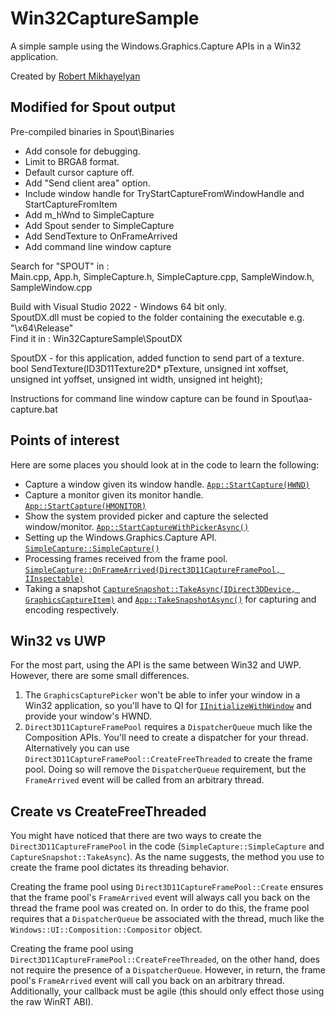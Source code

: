 # Win32CaptureSample
A simple sample using the Windows.Graphics.Capture APIs in a Win32 application.

Created by [Robert Mikhayelyan](https://github.com/robmikh/Win32CaptureSample)

## Modified for Spout output

Pre-compiled binaries in Spout\Binaries

- Add console for debugging.
- Limit to BRGA8 format.
- Default cursor capture off.
- Add "Send client area" option.
- Include window handle for TryStartCaptureFromWindowHandle and StartCaptureFromItem
- Add m_hWnd to SimpleCapture
- Add Spout sender to SimpleCapture
- Add SendTexture to OnFrameArrived
- Add command line window capture

Search for "SPOUT" in :\
Main.cpp, App.h, SimpleCapture.h, SimpleCapture.cpp, SampleWindow.h, SampleWindow.cpp

Build with Visual Studio 2022 - Windows 64 bit only.\
SpoutDX.dll must be copied to the folder containing the executable e.g. "\x64\Release"\
Find it in : Win32CaptureSample\SpoutDX

SpoutDX - for this application, added function to send part of a texture.\
bool SendTexture(ID3D11Texture2D* pTexture, unsigned int xoffset, unsigned int yoffset, unsigned int width, unsigned int height);

Instructions for command line window capture can be found in Spout\aa-capture.bat


## Points of interest
Here are some places you should look at in the code to learn the following:

* Capture a window given its window handle. [`App::StartCapture(HWND)`](https://github.com/robmikh/Win32CaptureSample/blob/master/Win32CaptureSample/App.cpp)
* Capture a monitor given its monitor handle. [`App::StartCapture(HMONITOR)`](https://github.com/robmikh/Win32CaptureSample/blob/master/Win32CaptureSample/App.cpp)
* Show the system provided picker and capture the selected window/monitor. [`App::StartCaptureWithPickerAsync()`](https://github.com/robmikh/Win32CaptureSample/blob/master/Win32CaptureSample/App.cpp)
* Setting up the Windows.Graphics.Capture API. [`SimpleCapture::SimpleCapture()`](https://github.com/robmikh/Win32CaptureSample/blob/master/Win32CaptureSample/SimpleCapture.cpp)
* Processing frames received from the frame pool. [`SimpleCapture::OnFrameArrived(Direct3D11CaptureFramePool, IInspectable)`](https://github.com/robmikh/Win32CaptureSample/blob/master/Win32CaptureSample/SimpleCapture.cpp)
* Taking a snapshot [`CaptureSnapshot::TakeAsync(IDirect3DDevice, GraphicsCaptureItem)`](https://github.com/robmikh/Win32CaptureSample/blob/master/Win32CaptureSample/CaptureSnapshot.cpp) and [`App::TakeSnapshotAsync()`](https://github.com/robmikh/Win32CaptureSample/blob/master/Win32CaptureSample/App.cpp) for capturing and encoding respectively.

## Win32 vs UWP
For the most part, using the API is the same between Win32 and UWP. However, there are some small differences.

1. The `GraphicsCapturePicker` won't be able to infer your window in a Win32 application, so you'll have to QI for [`IInitializeWithWindow`](https://msdn.microsoft.com/en-us/library/windows/desktop/hh706981(v=vs.85).aspx) and provide your window's HWND.
2. `Direct3D11CaptureFramePool` requires a `DispatcherQueue` much like the Composition APIs. You'll need to create a dispatcher for your thread. Alternatively you can use `Direct3D11CaptureFramePool::CreateFreeThreaded` to create the frame pool. Doing so will remove the `DispatcherQueue` requirement, but the `FrameArrived` event will be called from an arbitrary thread.

## Create vs CreateFreeThreaded
You might have noticed that there are two ways to create the `Direct3D11CaptureFramePool` in the code (`SimpleCapture::SimpleCapture` and `CaptureSnapshot::TakeAsync`). As the name suggests, the method you use to create the frame pool dictates its threading behavior.

Creating the frame pool using `Direct3D11CaptureFramePool::Create` ensures that the frame pool's `FrameArrived` event will always call you back on the thread the frame pool was created on. In order to do this, the frame pool requires that a `DispatcherQueue` be associated with the thread, much like the `Windows::UI::Composition::Compositor` object.

Creating the frame pool using `Direct3D11CaptureFramePool::CreateFreeThreaded`, on the other hand, does not require the presence of a `DispatcherQueue`. However, in return, the frame pool's `FrameArrived` event will call you back on an arbitrary thread. Additionally, your callback must be agile (this should only effect those using the raw WinRT ABI).
